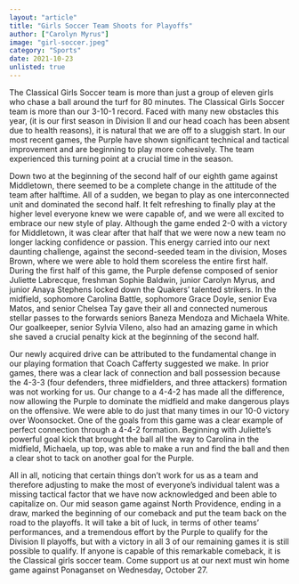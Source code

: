 ```yaml
---
layout: "article"
title: "Girls Soccer Team Shoots for Playoffs"
author: ["Carolyn Myrus"]
image: "girl-soccer.jpeg"
category: "Sports"
date: 2021-10-23
unlisted: true
---
```


The Classical Girls Soccer team is more than just a group of eleven girls who chase a ball around the turf for 80 minutes. The Classical Girls Soccer team is more than our 3-10-1 record. Faced with many new obstacles this year, (it is our first season in Division II and our head coach has been absent due to health reasons), it is natural that we are off to a sluggish start. In our most recent games, the Purple have shown significant technical and tactical improvement and are beginning to play more cohesively. The team experienced this turning point at a crucial time in the season. 

Down two at the beginning of the second half of our eighth game against Middletown, there seemed to be a complete change in the attitude of the team after halftime. All of a sudden, we began to play as one interconnected unit and dominated the second half. It felt refreshing to finally play at the higher level everyone knew we were capable of, and we were all excited to embrace our new style of play. Although the game ended 2-0 with a victory for Middletown, it was clear after that half that we were now a new team no longer lacking confidence or passion. This energy carried into our next daunting challenge, against the second-seeded team in the division, Moses Brown, where we were able to hold them scoreless the entire first half. During the first half of this game, the Purple defense composed of senior Juliette Labrecque, freshman Sophie Baldwin, junior Carolyn Myrus, and junior Anaya Stephens locked down the Quakers’ talented strikers. In the midfield, sophomore Carolina Battle, sophomore Grace Doyle, senior Eva Matos, and senior Chelsea Tay gave their all and connected numerous stellar passes to the forwards seniors Baneza Mendoza and Michaela White. Our goalkeeper, senior Sylvia Vileno, also had an amazing game in which she saved a crucial penalty kick at the beginning of the second half.  

Our newly acquired drive can be attributed to the fundamental change in our playing formation that Coach Cafferty suggested we make. In prior games, there was a clear lack of connection and ball possession because the 4-3-3 (four defenders, three midfielders, and three attackers) formation was not working for us. Our change to a 4-4-2 has made all the difference, now allowing the Purple to dominate the midfield and make dangerous plays on the offensive. We were able to do just that many times in our 10-0 victory over Woonsocket. One of the goals from this game was a clear example of perfect connection through a 4-4-2 formation. Beginning with Juliette’s powerful goal kick that brought the ball all the way to Carolina in the midfield, Michaela, up top, was able to make a run and find the ball and then a clear shot to tack on another goal for the Purple.  

All in all, noticing that certain things don’t work for us as a team and therefore adjusting to make the most of everyone’s individual talent was a missing tactical factor that we have now acknowledged and been able to capitalize on. Our mid season game against North Providence, ending in a draw, marked the beginning of our comeback and put the team back on the road to the playoffs. It will take a bit of luck, in terms of other teams’ performances, and a tremendous effort by the Purple to qualify for the Division II playoffs, but with a victory in all 3 of our remaining games it is still possible to qualify. If anyone is capable of this remarkable comeback, it is the Classical girls soccer team. Come support us at our next must win home game against Ponaganset on Wednesday, October 27.

